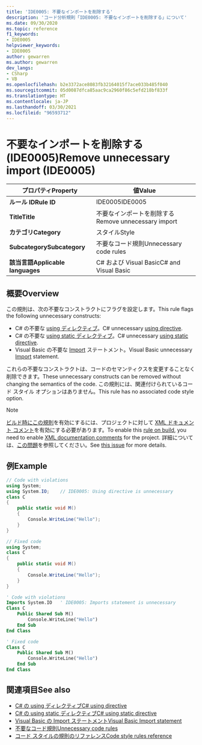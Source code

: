 ```yaml
---
title: 'IDE0005: 不要なインポートを削除する'
description: 'コード分析規則「IDE0005: 不要なインポートを削除する」について'
ms.date: 09/30/2020
ms.topic: reference
f1_keywords:
- IDE0005
helpviewer_keywords:
- IDE0005
author: gewarren
ms.author: gewarren
dev_langs:
- CSharp
- VB
ms.openlocfilehash: b2e3372ace8083fb32164015f7ace033b485f040
ms.sourcegitcommit: 05d0087dfca85aac9ca2960f86c5efd218bf833f
ms.translationtype: HT
ms.contentlocale: ja-JP
ms.lasthandoff: 03/30/2021
ms.locfileid: "96593712"
---
```

# <a name="remove-unnecessary-import-ide0005"></a><span data-ttu-id="a5931-103">不要なインポートを削除する (IDE0005)</span><span class="sxs-lookup"><span data-stu-id="a5931-103">Remove unnecessary import (IDE0005)</span></span>

|<span data-ttu-id="a5931-104">プロパティ</span><span class="sxs-lookup"><span data-stu-id="a5931-104">Property</span></span>|<span data-ttu-id="a5931-105">値</span><span class="sxs-lookup"><span data-stu-id="a5931-105">Value</span></span>|
|-|-|
| <span data-ttu-id="a5931-106">**ルール ID**</span><span class="sxs-lookup"><span data-stu-id="a5931-106">**Rule ID**</span></span> | <span data-ttu-id="a5931-107">IDE0005</span><span class="sxs-lookup"><span data-stu-id="a5931-107">IDE0005</span></span> |
| <span data-ttu-id="a5931-108">**Title**</span><span class="sxs-lookup"><span data-stu-id="a5931-108">**Title**</span></span> | <span data-ttu-id="a5931-109">不要なインポートを削除する</span><span class="sxs-lookup"><span data-stu-id="a5931-109">Remove unnecessary import</span></span> |
| <span data-ttu-id="a5931-110">**カテゴリ**</span><span class="sxs-lookup"><span data-stu-id="a5931-110">**Category**</span></span> | <span data-ttu-id="a5931-111">スタイル</span><span class="sxs-lookup"><span data-stu-id="a5931-111">Style</span></span> |
| <span data-ttu-id="a5931-112">**Subcategory**</span><span class="sxs-lookup"><span data-stu-id="a5931-112">**Subcategory**</span></span> | <span data-ttu-id="a5931-113">不要なコード規則</span><span class="sxs-lookup"><span data-stu-id="a5931-113">Unnecessary code rules</span></span> |
| <span data-ttu-id="a5931-114">**該当言語**</span><span class="sxs-lookup"><span data-stu-id="a5931-114">**Applicable languages**</span></span> | <span data-ttu-id="a5931-115">C# および Visual Basic</span><span class="sxs-lookup"><span data-stu-id="a5931-115">C# and Visual Basic</span></span> |

## <a name="overview"></a><span data-ttu-id="a5931-116">概要</span><span class="sxs-lookup"><span data-stu-id="a5931-116">Overview</span></span>

<span data-ttu-id="a5931-117">この規則は、次の不要なコンストラクトにフラグを設定します。</span><span class="sxs-lookup"><span data-stu-id="a5931-117">This rule flags the following unnecessary constructs:</span></span>

- <span data-ttu-id="a5931-118">C# の不要な [using ディレクティブ](../../../csharp/language-reference/keywords/using-directive.md)。</span><span class="sxs-lookup"><span data-stu-id="a5931-118">C# unnecessary [using directive](../../../csharp/language-reference/keywords/using-directive.md).</span></span>
- <span data-ttu-id="a5931-119">C# の不要な [using static ディレクティブ](../../../csharp/language-reference/keywords/using-static.md)。</span><span class="sxs-lookup"><span data-stu-id="a5931-119">C# unnecessary [using static directive](../../../csharp/language-reference/keywords/using-static.md).</span></span>
- <span data-ttu-id="a5931-120">Visual Basic の不要な [Import](../../../visual-basic/language-reference/statements/imports-statement-net-namespace-and-type.md) ステートメント。</span><span class="sxs-lookup"><span data-stu-id="a5931-120">Visual Basic unnecessary [Import](../../../visual-basic/language-reference/statements/imports-statement-net-namespace-and-type.md) statement.</span></span>

 <span data-ttu-id="a5931-121">これらの不要なコンストラクトは、コードのセマンティクスを変更することなく削除できます。</span><span class="sxs-lookup"><span data-stu-id="a5931-121">These unnecessary constructs can be removed without changing the semantics of the code.</span></span> <span data-ttu-id="a5931-122">この規則には、関連付けられているコード スタイル オプションはありません。</span><span class="sxs-lookup"><span data-stu-id="a5931-122">This rule has no associated code style option.</span></span>

> [!NOTE]
> <span data-ttu-id="a5931-123">[ビルド時にこの規則](../overview.md#code-style-analysis)を有効にするには、プロジェクトに対して [XML ドキュメント コメント](../../../csharp/codedoc.md)を有効にする必要があります。</span><span class="sxs-lookup"><span data-stu-id="a5931-123">To enable this [rule on build](../overview.md#code-style-analysis), you need to enable [XML documentation comments](../../../csharp/codedoc.md) for the project.</span></span> <span data-ttu-id="a5931-124">詳細については、[この問題](https://github.com/dotnet/roslyn/issues/41640)を参照してください。</span><span class="sxs-lookup"><span data-stu-id="a5931-124">See [this issue](https://github.com/dotnet/roslyn/issues/41640) for more details.</span></span>

## <a name="example"></a><span data-ttu-id="a5931-125">例</span><span class="sxs-lookup"><span data-stu-id="a5931-125">Example</span></span>

```csharp
// Code with violations
using System;
using System.IO;    // IDE0005: Using directive is unnecessary
class C
{
    public static void M()
    {
        Console.WriteLine("Hello");
    }
}

// Fixed code
using System;
class C
{
    public static void M()
    {
        Console.WriteLine("Hello");
    }
}
```

```vb
' Code with violations
Imports System.IO   ' IDE0005: Imports statement is unnecessary
Class C
    Public Shared Sub M()
        Console.WriteLine("Hello")
    End Sub
End Class

' Fixed code
Class C
    Public Shared Sub M()
        Console.WriteLine("Hello")
    End Sub
End Class
```

## <a name="see-also"></a><span data-ttu-id="a5931-126">関連項目</span><span class="sxs-lookup"><span data-stu-id="a5931-126">See also</span></span>

- [<span data-ttu-id="a5931-127">C# の using ディレクティブ</span><span class="sxs-lookup"><span data-stu-id="a5931-127">C# using directive</span></span>](../../../csharp/language-reference/keywords/using-directive.md)
- [<span data-ttu-id="a5931-128">C# の using static ディレクティブ</span><span class="sxs-lookup"><span data-stu-id="a5931-128">C# using static directive</span></span>](../../../csharp/language-reference/keywords/using-static.md)
- [<span data-ttu-id="a5931-129">Visual Basic の Import ステートメント</span><span class="sxs-lookup"><span data-stu-id="a5931-129">Visual Basic Import statement</span></span>](../../../visual-basic/language-reference/statements/imports-statement-net-namespace-and-type.md)
- [<span data-ttu-id="a5931-130">不要なコード規則</span><span class="sxs-lookup"><span data-stu-id="a5931-130">Unnecessary code rules</span></span>](unnecessary-code-rules.md)
- [<span data-ttu-id="a5931-131">コード スタイルの規則のリファレンス</span><span class="sxs-lookup"><span data-stu-id="a5931-131">Code style rules reference</span></span>](index.md)

